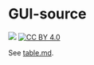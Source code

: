 # GUI-source

[![](https://img.shields.io/static/v1?style=for-the-badge&message=atom&color=222222&logo=RSS&logoColor=FFA500&label=)](https://github.com/scillidan/PM2-demo/commits/main.atom)
[![CC BY 4.0][cc-by-image]][cc-by]

[cc-by]: http://creativecommons.org/licenses/by/4.0/
[cc-by-image]: https://i.creativecommons.org/l/by/4.0/88x31.png
[cc-by-shield]: https://img.shields.io/badge/License-CC%20BY%204.0-lightgrey.svg

See [table.md](table.md). 